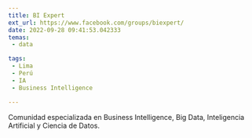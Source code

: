 ```yaml
---
title: BI Expert
ext_url: https://www.facebook.com/groups/biexpert/
date: 2022-09-28 09:41:53.042333
temas:
 - data

tags:
 - Lima
 - Perú
 - IA
 - Business Intelligence

---
```


Comunidad especializada en Business Intelligence, Big Data, Inteligencia Artificial y Ciencia de Datos.

    
